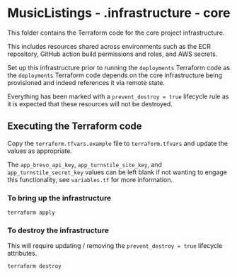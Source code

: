 # MusicListings - .infrastructure - core
This folder contains the Terraform code for the core project infrastructure.

This includes resources shared across environments such as the ECR repository, GitHub action
build permissions and roles, and AWS secrets.

Set up this infrastructure prior to running the `deployments` Terraform code
as the `deployments` Terraform code depends on the core infrastructure being provisioned
and indeed references it via remote state.

Everything has been marked with a `prevent_destroy = true` lifecycle rule as it is
expected that these resources will not be destroyed.

## Executing the Terraform code
Copy the `terraform.tfvars.example` file to `terraform.tfvars` and update the values
as appropriate.

The `app_brevo_api_key`, `app_turnstile_site_key`, and `app_turnstile_secret_key` values
can be left blank if not wanting to engage this functionality, see
`variables.tf` for more information.

### To bring up the infrastructure

```
terraform apply
```

### To destroy the infrastructure
This will require updating / removing the `prevent_destroy = true` lifecycle attributes.

```
terraform destroy
```
